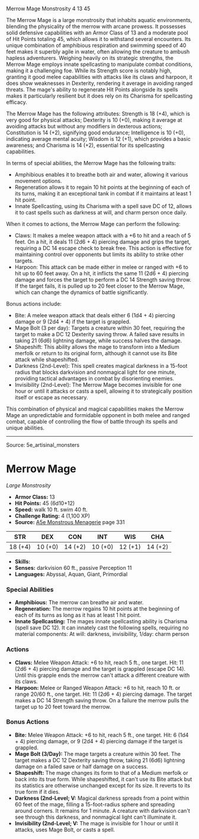 <MonsterName/>Merrow Mage</MonsterName>
<CreatureType/>Monstrosity</CreatureType>
<CR/>4</CR>
<AC/>13</AC>
<HP/>45</HP>
<summary>The Merrow Mage is a large monstrosity that inhabits aquatic environments, blending the physicality of the merrow with arcane prowess. It possesses solid defensive capabilities with an Armor Class of 13 and a moderate pool of Hit Points totaling 45, which allows it to withstand several encounters. Its unique combination of amphibious respiration and swimming speed of 40 feet makes it superbly agile in water, often allowing the creature to ambush hapless adventurers. Weighing heavily on its strategic strengths, the Merrow Mage employs innate spellcasting to manipulate combat conditions, making it a challenging foe. While its Strength score is notably high, granting it good melee capabilities with attacks like its claws and harpoon, it does show weaknesses in Dexterity, rendering it average in avoiding ranged threats. The mage's ability to regenerate Hit Points alongside its spells makes it particularly resilient but it does rely on its Charisma for spellcasting efficacy.</summary>

<detail>

The Merrow Mage has the following attributes: Strength is 18 (+4), which is very good for physical attacks; Dexterity is 10 (+0), making it average at avoiding attacks but without any modifiers in dexterous actions; Constitution is 14 (+2), signifying good endurance; Intelligence is 10 (+0), indicating average mental acuity; Wisdom is 12 (+1), which provides a basic awareness; and Charisma is 14 (+2), essential for its spellcasting capabilities.

In terms of special abilities, the Merrow Mage has the following traits:
- Amphibious enables it to breathe both air and water, allowing it various movement options.
- Regeneration allows it to regain 10 hit points at the beginning of each of its turns, making it an exceptional tank in combat if it maintains at least 1 hit point.
- Innate Spellcasting, using its Charisma with a spell save DC of 12, allows it to cast spells such as darkness at will, and charm person once daily.

When it comes to actions, the Merrow Mage can perform the following:
- Claws: It makes a melee weapon attack with a +6 to hit and a reach of 5 feet. On a hit, it deals 11 (2d6 + 4) piercing damage and grips the target, requiring a DC 14 escape check to break free. This action is effective for maintaining control over opponents but limits its ability to strike other targets.
- Harpoon: This attack can be made either in melee or ranged with +6 to hit up to 60 feet away. On a hit, it inflicts the same 11 (2d6 + 4) piercing damage and forces the target to perform a DC 14 Strength saving throw. If the target fails, it is pulled up to 20 feet closer to the Merrow Mage, which can change the dynamics of battle significantly.

Bonus actions include:
- Bite: A melee weapon attack that deals either 6 (1d4 + 4) piercing damage or 9 (2d4 + 4) if the target is grappled.
- Mage Bolt (3 per day): Targets a creature within 30 feet, requiring the target to make a DC 12 Dexterity saving throw. A failed save results in taking 21 (6d6) lightning damage, while success halves the damage.
- Shapeshift: This ability allows the mage to transform into a Medium merfolk or return to its original form, although it cannot use its Bite attack while shapeshifted.
- Darkness (2nd-Level): This spell creates magical darkness in a 15-foot radius that blocks darkvision and nonmagical light for one minute, providing tactical advantages in combat by disorienting enemies.
- Invisibility (2nd-Level): The Merrow Mage becomes invisible for one hour or until it attacks or casts a spell, allowing it to strategically position itself or escape as necessary. 

This combination of physical and magical capabilities makes the Merrow Mage an unpredictable and formidable opponent in both melee and ranged combat, capable of controlling the flow of battle through its spells and unique abilities.</detail>



---

Source: 5e_artisinal_monsters

# Merrow Mage

*Large* *Monstrosity*

- **Armor Class:** 13
- **Hit Points:** 45 (6d10+12)
- **Speed:** walk 10 ft. swim 40 ft.
- **Challenge Rating:** 4 (1,100 XP)
- **Source:** [A5e Monstrous Menagerie](https://enpublishingrpg.com/products/level-up-monstrous-menagerie-a5e) page 331

| STR | DEX | CON | INT | WIS | CHA |
| --- | --- | --- | --- | --- | --- |
| 18 (+4) | 10 (+0) | 14 (+2) | 10 (+0) | 12 (+1) | 14 (+2) |

- **Skills:** 
- **Senses:** darkvision 60 ft., passive Perception 11
- **Languages:** Abyssal, Aquan, Giant, Primordial

### Special Abilities

- **Amphibious:** The merrow can breathe air and water.
- **Regeneration:** The merrow regains 10 hit points at the beginning of each of its turns as long as it has at least 1 hit point.
- **Innate Spellcasting:** The mages innate spellcasting ability is Charisma (spell save DC 12). It can innately cast the following spells, requiring no material components: At will: darkness, invisibility, 1/day: charm person

### Actions

- **Claws:** Melee Weapon Attack: +6 to hit, reach 5 ft., one target. Hit: 11 (2d6 + 4) piercing damage  and the target is grappled (escape DC 14). Until this grapple ends  the merrow can't attack a different creature with its claws.
- **Harpoon:** Melee or Ranged Weapon Attack: +6 to hit, reach 10 ft. or range 20/60 ft., one target. Hit: 11 (2d6 + 4) piercing damage. The target makes a DC 14 Strength saving throw. On a failure  the merrow pulls the target up to 20 feet toward the merrow.

### Bonus Actions

- **Bite:** Melee Weapon Attack: +6 to hit, reach 5 ft., one target. Hit: 6 (1d4 + 4) piercing damage, or 9 (2d4 + 4) piercing damage if the target is grappled.
- **Mage Bolt (3/Day):** The mage targets a creature within 30 feet. The target makes a DC 12 Dexterity saving throw, taking 21 (6d6) lightning damage on a failed save or half damage on a success.
- **Shapeshift:** The mage changes its form to that of a Medium merfolk or back into its true form. While shapeshifted, it can't use its Bite attack but its statistics are otherwise unchanged except for its size. It reverts to its true form if it dies.
- **Darkness (2nd-Level; V:** Magical darkness spreads from a point within 60 feet of the mage, filling a 15-foot-radius sphere and spreading around corners. It remains for 1 minute. A creature with darkvision can't see through this darkness, and nonmagical light can't illuminate it.
- **Invisibility (2nd-Level; V:** The mage is invisible for 1 hour or until it attacks, uses Mage Bolt, or casts a spell.




